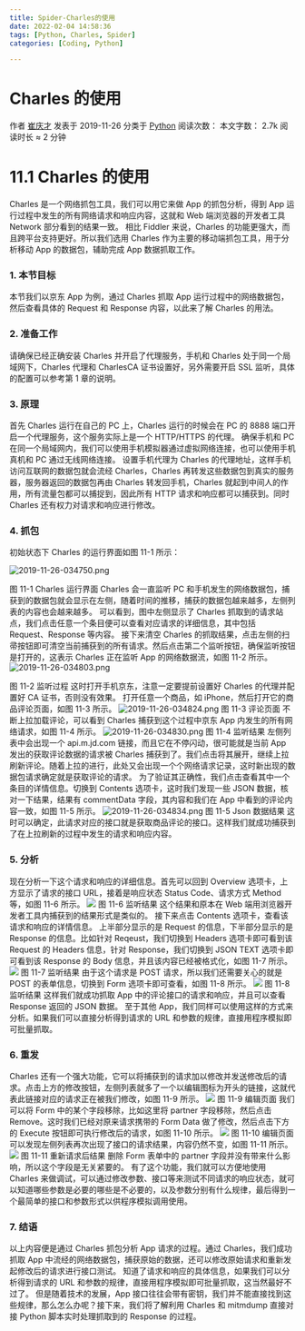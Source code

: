 ```yaml
---
title: Spider-Charles的使用
date: 2022-02-04 14:58:36
tags: [Python, Charles, Spider]
categories: [Coding, Python]

---
```


Charles 的使用
====================================

作者 [崔庆才](https://cuiqingcai.com/authors/%E5%B4%94%E5%BA%86%E6%89%8D) 发表于 2019-11-26 分类于 [Python](https://cuiqingcai.com/categories/Python/) 阅读次数： 本文字数： 2.7k 阅读时长 ≈ 2 分钟

[](about:blank#11-1-Charles-%E7%9A%84%E4%BD%BF%E7%94%A8 "11.1 Charles 的使用")11.1 Charles 的使用
===========================================================================================

Charles 是一个网络抓包工具，我们可以用它来做 App 的抓包分析，得到 App 运行过程中发生的所有网络请求和响应内容，这就和 Web 端浏览器的开发者工具 Network 部分看到的结果一致。 相比 Fiddler 来说，Charles 的功能更强大，而且跨平台支持更好。所以我们选用 Charles 作为主要的移动端抓包工具，用于分析移动 App 的数据包，辅助完成 App 数据抓取工作。

### [](about:blank#1-%E6%9C%AC%E8%8A%82%E7%9B%AE%E6%A0%87 "1. 本节目标")1\. 本节目标

本节我们以京东 App 为例，通过 Charles 抓取 App 运行过程中的网络数据包，然后查看具体的 Request 和 Response 内容，以此来了解 Charles 的用法。

### [](about:blank#2-%E5%87%86%E5%A4%87%E5%B7%A5%E4%BD%9C "2. 准备工作")2\. 准备工作

请确保已经正确安装 Charles 并开启了代理服务，手机和 Charles 处于同一个局域网下，Charles 代理和 CharlesCA 证书设置好，另外需要开启 SSL 监听，具体的配置可以参考第 1 章的说明。

### [](about:blank#3-%E5%8E%9F%E7%90%86 "3. 原理")3\. 原理

首先 Charles 运行在自己的 PC 上，Charles 运行的时候会在 PC 的 8888 端口开启一个代理服务，这个服务实际上是一个 HTTP/HTTPS 的代理。 确保手机和 PC 在同一个局域网内，我们可以使用手机模拟器通过虚拟网络连接，也可以使用手机真机和 PC 通过无线网络连接。 设置手机代理为 Charles 的代理地址，这样手机访问互联网的数据包就会流经 Charles，Charles 再转发这些数据包到真实的服务器，服务器返回的数据包再由 Charles 转发回手机，Charles 就起到中间人的作用，所有流量包都可以捕捉到，因此所有 HTTP 请求和响应都可以捕获到。同时 Charles 还有权力对请求和响应进行修改。

### [](about:blank#4-%E6%8A%93%E5%8C%85 "4. 抓包")4\. 抓包

初始状态下 Charles 的运行界面如图 11-1 所示： 

![2019-11-26-034750.png](https://s2.loli.net/2023/07/05/4bX8jyvVPFT13Oe.png)

图 11-1 Charles 运行界面 Charles 会一直监听 PC 和手机发生的网络数据包，捕获到的数据包就会显示在左侧，随着时间的推移，捕获的数据包越来越多，左侧列表的内容也会越来越多。 可以看到，图中左侧显示了 Charles 抓取到的请求站点，我们点击任意一个条目便可以查看对应请求的详细信息，其中包括 Request、Response 等内容。 接下来清空 Charles 的抓取结果，点击左侧的扫帚按钮即可清空当前捕获到的所有请求。然后点击第二个监听按钮，确保监听按钮是打开的，这表示 Charles 正在监听 App 的网络数据流，如图 11-2 所示。
![2019-11-26-034803.png](https://s2.loli.net/2023/07/05/24XSmvcoZ3ILWUh.png)

图 11-2 监听过程 这时打开手机京东，注意一定要提前设置好 Charles 的代理并配置好 CA 证书，否则没有效果。 打开任意一个商品，如 iPhone，然后打开它的商品评论页面，如图 11-3 所示。 
![2019-11-26-034824.png](https://s2.loli.net/2023/07/05/DT9qxl4oaFrLIBR.png)
图 11-3 评论页面 不断上拉加载评论，可以看到 Charles 捕获到这个过程中京东 App 内发生的所有网络请求，如图 11-4 所示。
![2019-11-26-034830.png](https://s2.loli.net/2023/07/05/Zp9NeyiHoGk5Lh7.png)
图 11-4 监听结果 左侧列表中会出现一个 api.m.jd.com 链接，而且它在不停闪动，很可能就是当前 App 发出的获取评论数据的请求被 Charles 捕获到了。我们点击将其展开，继续上拉刷新评论。随着上拉的进行，此处又会出现一个个网络请求记录，这时新出现的数据包请求确定就是获取评论的请求。 为了验证其正确性，我们点击查看其中一个条目的详情信息。切换到 Contents 选项卡，这时我们发现一些 JSON 数据，核对一下结果，结果有 commentData 字段，其内容和我们在 App 中看到的评论内容一致，如图 11-5 所示。 
![2019-11-26-034834.png](https://s2.loli.net/2023/07/05/opChO5JrneuGmKw.png)
图 11-5 Json 数据结果 这时可以确定，此请求对应的接口就是获取商品评论的接口。这样我们就成功捕获到了在上拉刷新的过程中发生的请求和响应内容。

### [](about:blank#5-%E5%88%86%E6%9E%90 "5. 分析")5\. 分析

现在分析一下这个请求和响应的详细信息。首先可以回到 Overview 选项卡，上方显示了请求的接口 URL，接着是响应状态 Status Code、请求方式 Method 等，如图 11-6 所示。 
![](https://s2.loli.net/2023/07/05/i847zdbvMm9whgR.png)
图 11-6 监听结果 这个结果和原本在 Web 端用浏览器开发者工具内捕获到的结果形式是类似的。 接下来点击 Contents 选项卡，查看该请求和响应的详情信息。 上半部分显示的是 Request 的信息，下半部分显示的是 Response 的信息。比如针对 Reqeust，我们切换到 Headers 选项卡即可看到该 Request 的 Headers 信息，针对 Response，我们切换到 JSON TEXT 选项卡即可看到该 Response 的 Body 信息，并且该内容已经被格式化，如图 11-7 所示。
![](https://s2.loli.net/2023/07/05/UPjKfCzRibLt8c2.png)
图 11-7 监听结果 由于这个请求是 POST 请求，所以我们还需要关心的就是 POST 的表单信息，切换到 Form 选项卡即可查看，如图 11-8 所示。 
![](https://s2.loli.net/2023/07/05/VxehBisHjvFOQrX.png)
图 11-8 监听结果 这样我们就成功抓取 App 中的评论接口的请求和响应，并且可以查看 Response 返回的 JSON 数据。 至于其他 App，我们同样可以使用这样的方式来分析。如果我们可以直接分析得到请求的 URL 和参数的规律，直接用程序模拟即可批量抓取。

### [](about:blank#6-%E9%87%8D%E5%8F%91 "6. 重发")6\. 重发

Charles 还有一个强大功能，它可以将捕获到的请求加以修改并发送修改后的请求。点击上方的修改按钮，左侧列表就多了一个以编辑图标为开头的链接，这就代表此链接对应的请求正在被我们修改，如图 11-9 所示。
![](https://s2.loli.net/2023/07/05/dBr2RwuIsy3xAH1.png)
图 11-9 编辑页面 我们可以将 Form 中的某个字段移除，比如这里将 partner 字段移除，然后点击 Remove。这时我们已经对原来请求携带的 Form Data 做了修改，然后点击下方的 Execute 按钮即可执行修改后的请求，如图 11-10 所示。 
![](https://s2.loli.net/2023/07/05/vtSHrVWeImJU29p.png)
图 11-10 编辑页面 可以发现左侧列表再次出现了接口的请求结果，内容仍然不变，如图 11-11 所示。 
![](https://s2.loli.net/2023/07/05/FwPNSo2fdJ6Q5sT.png)
图 11-11 重新请求后结果 删除 Form 表单中的 partner 字段并没有带来什么影响，所以这个字段是无关紧要的。 有了这个功能，我们就可以方便地使用 Charles 来做调试，可以通过修改参数、接口等来测试不同请求的响应状态，就可以知道哪些参数是必要的哪些是不必要的，以及参数分别有什么规律，最后得到一个最简单的接口和参数形式以供程序模拟调用使用。

### [](about:blank#7-%E7%BB%93%E8%AF%AD "7. 结语")7\. 结语

以上内容便是通过 Charles 抓包分析 App 请求的过程。通过 Charles，我们成功抓取 App 中流经的网络数据包，捕获原始的数据，还可以修改原始请求和重新发起修改后的请求进行接口测试。 知道了请求和响应的具体信息，如果我们可以分析得到请求的 URL 和参数的规律，直接用程序模拟即可批量抓取，这当然最好不过了。 但是随着技术的发展，App 接口往往会带有密钥，我们并不能直接找到这些规律，那么怎么办呢？接下来，我们将了解利用 Charles 和 mitmdump 直接对接 Python 脚本实时处理抓取到的 Response 的过程。

